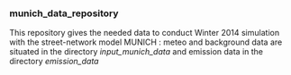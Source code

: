 ### munich_data_repository
This repository gives the needed data to conduct Winter 2014 simulation with the 
street-network model MUNICH : meteo and background data are situated in the directory
*input_munich_data* and emission data in the directory *emission_data* 
